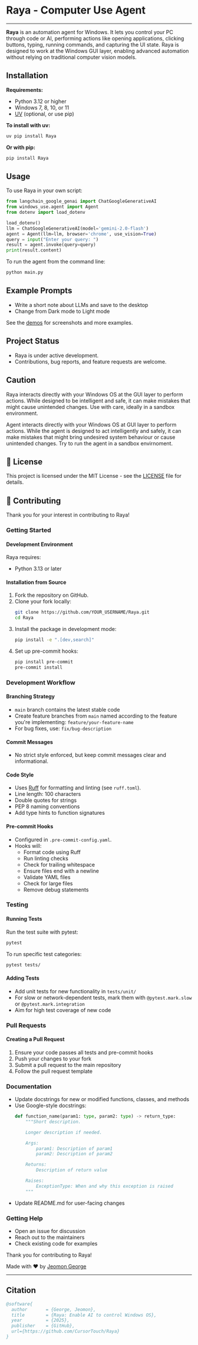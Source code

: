 # Raya - Computer Use Agent

---

**Raya** is an automation agent for Windows. It lets you control your PC through code or AI, performing actions like opening applications, clicking buttons, typing, running commands, and capturing the UI state. Raya is designed to work at the Windows GUI layer, enabling advanced automation without relying on traditional computer vision models.




## Installation

**Requirements:**
- Python 3.12 or higher
- Windows 7, 8, 10, or 11
- [UV](https://github.com/astral-sh/uv) (optional, or use pip)

**To install with uv:**
```bash
uv pip install Raya
```

**Or with pip:**
```bash
pip install Raya
```

## Usage

To use Raya in your own script:
```python
from langchain_google_genai import ChatGoogleGenerativeAI
from windows_use.agent import Agent
from dotenv import load_dotenv

load_dotenv()
llm = ChatGoogleGenerativeAI(model='gemini-2.0-flash')
agent = Agent(llm=llm, browser='chrome', use_vision=True)
query = input("Enter your query: ")
result = agent.invoke(query=query)
print(result.content)
```

To run the agent from the command line:
```bash
python main.py
```

## Example Prompts

- Write a short note about LLMs and save to the desktop
- Change from Dark mode to Light mode

See the [demos](#) for screenshots and more examples.

## Project Status

- Raya is under active development.
- Contributions, bug reports, and feature requests are welcome.

## Caution

Raya interacts directly with your Windows OS at the GUI layer to perform actions. While designed to be intelligent and safe, it can make mistakes that might cause unintended changes. Use with care, ideally in a sandbox environment.

Agent interacts directly with your Windows OS at GUI layer to perform actions. While the agent is designed to act intelligently and safely, it can make mistakes that might bring undesired system behaviour or cause unintended changes. Try to run the agent in a sandbox envirnoment.

## 🪪 License

This project is licensed under the MIT License - see the [LICENSE](LICENSE) file for details.

## 🤝 Contributing

Thank you for your interest in contributing to Raya!

### Getting Started

#### Development Environment

Raya requires:
- Python 3.13 or later

#### Installation from Source

1. Fork the repository on GitHub.
2. Clone your fork locally:
   ```bash
   git clone https://github.com/YOUR_USERNAME/Raya.git
   cd Raya
   ```
3. Install the package in development mode:
   ```bash
   pip install -e ".[dev,search]"
   ```
4. Set up pre-commit hooks:
   ```bash
   pip install pre-commit
   pre-commit install
   ```

### Development Workflow

#### Branching Strategy
- `main` branch contains the latest stable code
- Create feature branches from `main` named according to the feature you're implementing: `feature/your-feature-name`
- For bug fixes, use: `fix/bug-description`

#### Commit Messages
- No strict style enforced, but keep commit messages clear and informational.

#### Code Style
- Uses [Ruff](https://github.com/astral-sh/ruff) for formatting and linting (see `ruff.toml`).
- Line length: 100 characters
- Double quotes for strings
- PEP 8 naming conventions
- Add type hints to function signatures

#### Pre-commit Hooks
- Configured in `.pre-commit-config.yaml`.
- Hooks will:
  - Format code using Ruff
  - Run linting checks
  - Check for trailing whitespace
  - Ensure files end with a newline
  - Validate YAML files
  - Check for large files
  - Remove debug statements

### Testing

#### Running Tests
Run the test suite with pytest:
```bash
pytest
```
To run specific test categories:
```bash
pytest tests/
```

#### Adding Tests
- Add unit tests for new functionality in `tests/unit/`
- For slow or network-dependent tests, mark them with `@pytest.mark.slow` or `@pytest.mark.integration`
- Aim for high test coverage of new code

### Pull Requests

#### Creating a Pull Request
1. Ensure your code passes all tests and pre-commit hooks
2. Push your changes to your fork
3. Submit a pull request to the main repository
4. Follow the pull request template

### Documentation
- Update docstrings for new or modified functions, classes, and methods
- Use Google-style docstrings:
  ```python
  def function_name(param1: type, param2: type) -> return_type:
      """Short description.

      Longer description if needed.

      Args:
          param1: Description of param1
          param2: Description of param2

      Returns:
          Description of return value

      Raises:
          ExceptionType: When and why this exception is raised
      """
  ```
- Update README.md for user-facing changes

### Getting Help
- Open an issue for discussion
- Reach out to the maintainers
- Check existing code for examples

Thank you for contributing to Raya!

Made with ❤️ by [Jeomon George](https://github.com/Jeomon)

---

## Citation

```bibtex
@software{
  author       = {George, Jeomon},
  title        = {Raya: Enable AI to control Windows OS},
  year         = {2025},
  publisher    = {GitHub},
  url={https://github.com/CursorTouch/Raya}
}
```
